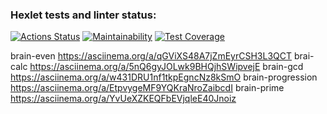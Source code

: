 ### Hexlet tests and linter status:

[![Actions Status](https://github.com/akoross/frontend-project-lvl1/workflows/hexlet-check/badge.svg)](https://github.com/akoross/frontend-project-lvl1/actions)
[![Maintainability](https://api.codeclimate.com/v1/badges/e08a3d5e8f993bedca7b/maintainability)](https://codeclimate.com/github/akoross/frontend-project-lvl1/maintainability)
[![Test Coverage](https://api.codeclimate.com/v1/badges/e08a3d5e8f993bedca7b/test_coverage)](https://codeclimate.com/github/akoross/frontend-project-lvl1/test_coverage)

brain-even https://asciinema.org/a/qGViXS48A7jZmEyrCSH3L3QCT
brai-calc https://asciinema.org/a/5nQ6gyJOLwk9BHQjhSWipvejE
brain-gcd https://asciinema.org/a/w431DRU1nf1tkpEgncNz8kSmO
brain-progression https://asciinema.org/a/EtpvygeMF9YQKraNroZaibcdI
brain-prime https://asciinema.org/a/YvUeXZKEQFbEVjqleE40Jnoiz

